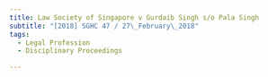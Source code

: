```yaml
---
title: Law Society of Singapore v Gurdaib Singh s/o Pala Singh 
subtitle: "[2018] SGHC 47 / 27\_February\_2018"
tags:
  - Legal Profession
  - Disciplinary Proceedings

---
```


